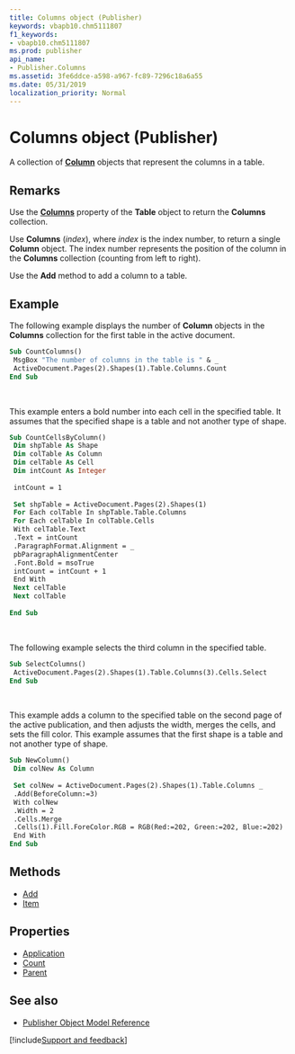```yaml
---
title: Columns object (Publisher)
keywords: vbapb10.chm5111807
f1_keywords:
- vbapb10.chm5111807
ms.prod: publisher
api_name:
- Publisher.Columns
ms.assetid: 3fe6ddce-a598-a967-fc89-7296c18a6a55
ms.date: 05/31/2019
localization_priority: Normal
---
```



# Columns object (Publisher)

A collection of **[Column](Publisher.Column.md)** objects that represent the columns in a table.
 
## Remarks

Use the **[Columns](Publisher.Table.Columns.md)** property of the **Table** object to return the **Columns** collection.

Use **Columns** (_index_), where _index_ is the index number, to return a single **Column** object. The index number represents the position of the column in the **Columns** collection (counting from left to right). 

Use the **Add** method to add a column to a table. 

## Example

The following example displays the number of **Column** objects in the **Columns** collection for the first table in the active document.

```vb
Sub CountColumns() 
 MsgBox "The number of columns in the table is " & _ 
 ActiveDocument.Pages(2).Shapes(1).Table.Columns.Count 
End Sub
```

<br/>

This example enters a bold number into each cell in the specified table. It assumes that the specified shape is a table and not another type of shape.

```vb
Sub CountCellsByColumn() 
 Dim shpTable As Shape 
 Dim colTable As Column 
 Dim celTable As Cell 
 Dim intCount As Integer 
 
 intCount = 1 
 
 Set shpTable = ActiveDocument.Pages(2).Shapes(1) 
 For Each colTable In shpTable.Table.Columns 
 For Each celTable In colTable.Cells 
 With celTable.Text 
 .Text = intCount 
 .ParagraphFormat.Alignment = _ 
 pbParagraphAlignmentCenter 
 .Font.Bold = msoTrue 
 intCount = intCount + 1 
 End With 
 Next celTable 
 Next colTable 
 
End Sub
```

<br/>

The following example selects the third column in the specified table.

```vb
Sub SelectColumns() 
 ActiveDocument.Pages(2).Shapes(1).Table.Columns(3).Cells.Select 
End Sub
```

<br/>

This example adds a column to the specified table on the second page of the active publication, and then adjusts the width, merges the cells, and sets the fill color. This example assumes that the first shape is a table and not another type of shape.

```vb
Sub NewColumn() 
 Dim colNew As Column 
 
 Set colNew = ActiveDocument.Pages(2).Shapes(1).Table.Columns _ 
 .Add(BeforeColumn:=3) 
 With colNew 
 .Width = 2 
 .Cells.Merge 
 .Cells(1).Fill.ForeColor.RGB = RGB(Red:=202, Green:=202, Blue:=202) 
 End With 
End Sub
```


## Methods

- [Add](Publisher.Columns.Add.md)
- [Item](Publisher.Columns.Item.md)

## Properties

- [Application](Publisher.Columns.Application.md)
- [Count](Publisher.Columns.Count.md)
- [Parent](Publisher.Columns.Parent.md)

## See also

- [Publisher Object Model Reference](overview/publisher/object-model.md)



[!include[Support and feedback](~/includes/feedback-boilerplate.md)]